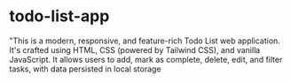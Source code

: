 # todo-list-app
"This is a modern, responsive, and feature-rich Todo List web application. It's crafted using HTML, CSS (powered by Tailwind CSS), and vanilla JavaScript. It allows users to add, mark as complete, delete, edit, and filter tasks, with data persisted in local storage
